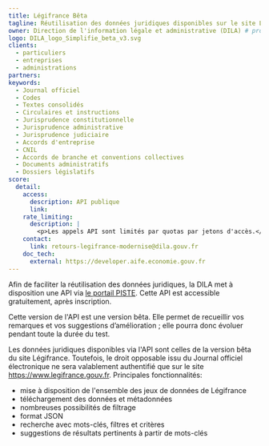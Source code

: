 ```yaml
---
title: Légifrance Bêta
tagline: Réutilisation des données juridiques disponibles sur le site Légifrance # une phrase maximum
owner: Direction de l'information légale et administrative (DILA) # producteur de l'API
logo: DILA_logo_Simplifie_beta_v3.svg
clients:  
  - particuliers  
  - entreprises 
  - administrations
partners:  
keywords: 
  - Journal officiel
  - Codes
  - Textes consolidés
  - Circulaires et instructions
  - Jurisprudence constitutionnelle
  - Jurisprudence administrative
  - Jurisprudence judiciaire
  - Accords d'entreprise
  - CNIL
  - Accords de branche et conventions collectives
  - Documents administratifs
  - Dossiers législatifs
score:
  detail:
    access:
      description: API publique
      link:  
    rate_limiting:
      description: |
        <p>Les appels API sont limités par quotas par jetons d'accès.</p>
    contact:
      link: retours-legifrance-modernise@dila.gouv.fr
    doc_tech:
      external: https://developer.aife.economie.gouv.fr
---
```


Afin de faciliter la réutilisation des données juridiques, la DILA met à disposition une API via [le portail PISTE](https://developer.aife.economie.gouv.fr/). Cette API est accessible gratuitement, après inscription.

Cette version de l'API est une version bêta. Elle permet de recueillir vos remarques et vos suggestions d’amélioration ; elle pourra donc évoluer pendant toute la durée du test.

Les données juridiques disponibles via l'API sont celles de la version bêta du site Légifrance. Toutefois, le droit opposable issu du Journal officiel électronique ne sera valablement authentifié que sur le site https://www.legifrance.gouv.fr.
Principales fonctionnalités:
 - mise à disposition de l'ensemble des jeux de données de Légifrance
 - téléchargement des données et métadonnées
 - nombreuses possibilités de filtrage
 - format JSON
 - recherche avec mots-clés, filtres et critères
 - suggestions de résultats pertinents à partir de mots-clés
